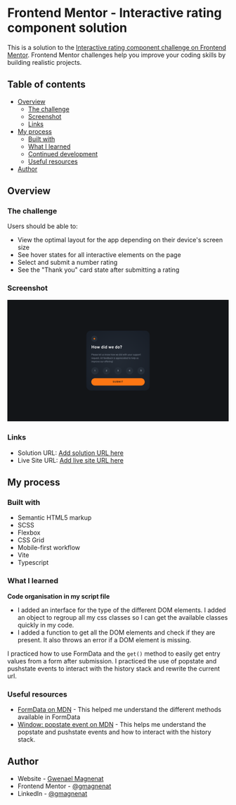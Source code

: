 # Frontend Mentor - Interactive rating component solution

This is a solution to the [Interactive rating component challenge on Frontend Mentor](https://www.frontendmentor.io/challenges/interactive-rating-component-koxpeBUmI). Frontend Mentor challenges help you improve your coding skills by building realistic projects.

## Table of contents

- [Overview](#overview)
  - [The challenge](#the-challenge)
  - [Screenshot](#screenshot)
  - [Links](#links)
- [My process](#my-process)
  - [Built with](#built-with)
  - [What I learned](#what-i-learned)
  - [Continued development](#continued-development)
  - [Useful resources](#useful-resources)
- [Author](#author)

## Overview

### The challenge

Users should be able to:

- View the optimal layout for the app depending on their device's screen size
- See hover states for all interactive elements on the page
- Select and submit a number rating
- See the "Thank you" card state after submitting a rating

### Screenshot

![](./screenshot.png)

### Links

- Solution URL: [Add solution URL here](https://your-solution-url.com)
- Live Site URL: [Add live site URL here](https://your-live-site-url.com)

## My process

### Built with

- Semantic HTML5 markup
- SCSS
- Flexbox
- CSS Grid
- Mobile-first workflow
- Vite
- Typescript

### What I learned

**Code organisation in my script file**

- I added an interface for the type of the different DOM elements. I added an object to regroup all my css classes so I can get the available classes quickly in my code.
- I added a function to get all the DOM elements and check if they are present. It also throws an error if a DOM element is missing.

I practiced how to use FormData and the `get()` method to easily get entry values from a form after submission.
I practiced the use of popstate and pushstate events to interact with the history stack and rewrite the current url.

### Useful resources

- [FormData on MDN](https://developer.mozilla.org/en-US/docs/Web/API/FormData) - This helped me understand the different methods available in FormData
- [Window: popstate event on MDN](https://developer.mozilla.org/en-US/docs/Web/API/Window/popstate_event) - This helps me understand the popstate and pushstate events and how to interact with the history stack.

## Author

- Website - [Gwenael Magnenat](https://gmagnenat.com)
- Frontend Mentor - [@gmagnenat](https://www.frontendmentor.io/profile/gmagnenat)
- LinkedIn - [@gmagnenat](https://linkedin.com/in/gmagnenat)
